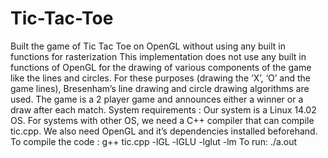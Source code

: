 # Tic-Tac-Toe
Built the game of Tic Tac Toe on OpenGL without using any built in functions for rasterization
This implementation does not use any built in functions of
OpenGL for the drawing of various components of the game like
the lines and circles.
For these purposes (drawing the ‘X’, ‘O’ and the game lines),
Bresenham’s line drawing and circle drawing algorithms are used.
The game is a 2 player game and announces either a winner or a
draw after each match.
System requirements :
Our system is a Linux 14.02 OS. For systems with other OS, we
need a C++ compiler that can compile tic.cpp.
We also need OpenGL and it’s dependencies installed beforehand.
To compile the code : g++ tic.cpp -lGL -lGLU -lglut -lm
To run: ./a.out
